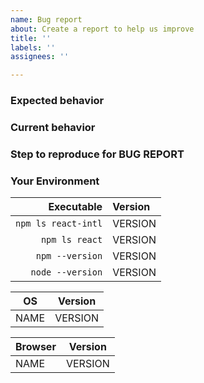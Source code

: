```yaml
---
name: Bug report
about: Create a report to help us improve
title: ''
labels: ''
assignees: ''

---
```


<!-- Thank you so much for filing this issue! Please provide the detail about your problem! -->

<!--
  - Before file an issue, please verify it is a bug for react-intl not **intl.js polyfill** and **Unicode CLDR**.
  - Fill in as much of the template below as you can. If you leave out information, we can't help you as well.
-->

### Expected behavior
<!-- Please describe the behavior you expected. -->

### Current behavior
<!-- Please describe what happens instead of your expected behavior. -->

### Step to reproduce for BUG REPORT
<!-- Please describe steps to reproduce this bug as minimally and precisely as possible.

For example:
- minimum live example (e.g. repl.it, jsbin.com )
- minimum example code
- set of steps to reproduce
-->

### Your Environment
<!-- Please describe your environment information. -->
<!-- Please describe your OS and browser information if your problem occurs on a specific OS or browser. -->

| Executable | Version |
| ---: | :--- |
| `npm ls react-intl` | VERSION |
| `npm ls react` | VERSION |
| `npm --version` | VERSION |
| `node --version` | VERSION |

| OS | Version |
| --- | --- |
| NAME | VERSION |
<!-- For example:
| macOS Sierra | 10.12.3 |
| Windows 10 | 1607 |
| Ubuntu | 16.10 |
-->

| Browser | Version |
| --- | --- |
| NAME | VERSION |
<!-- For example:
| Chrome | 61.0.3163.71 |
| Safari | 10.1.2 |
| Firefox | 52.0 |
-->
